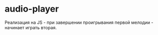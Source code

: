 # audio-player
Реализация на JS - при завершении проигрывания первой мелодии - начинает играть вторая.
